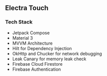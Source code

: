 ## Electra Touch

### Tech Stack
- Jetpack Compose
- Material 3
- MVVM Architecture
- Hilt for Dependency Injection
- OkHttp and Chucker for network debugging
- Leak Canary for memory leak check
- Firebase Cloud Firestore
- Firebase Authentication
